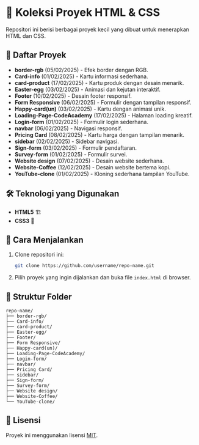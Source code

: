 # 📌 Koleksi Proyek HTML & CSS
Repositori ini berisi berbagai proyek kecil yang dibuat untuk menerapkan HTML dan CSS.

## 🌟 Daftar Proyek
- **border-rgb** (05/02/2025) - Efek border dengan RGB.
- **Card-info** (01/02/2025) - Kartu informasi sederhana.
- **card-product** (17/02/2025) - Kartu produk dengan desain menarik.
- **Easter-egg** (03/02/2025) - Animasi dan kejutan interaktif.
- **Footer** (10/02/2025) - Desain footer responsif.
- **Form Responsive** (06/02/2025) - Formulir dengan tampilan responsif.
- **Happy-card(un)** (03/02/2025) - Kartu dengan animasi unik.
- **Loading-Page-CodeAcademy** (17/02/2025) - Halaman loading kreatif.
- **Login-form** (01/02/2025) - Formulir login sederhana.
- **navbar** (06/02/2025) - Navigasi responsif.
- **Pricing Card** (08/02/2025) - Kartu harga dengan tampilan menarik.
- **sidebar** (02/02/2025) - Sidebar navigasi.
- **Sign-form** (03/02/2025) - Formulir pendaftaran.
- **Survey-form** (01/02/2025) - Formulir survei.
- **Website design** (07/02/2025) - Desain website sederhana.
- **Website-Coffee** (12/02/2025) - Desain website bertema kopi.
- **YouTube-clone** (01/02/2025) - Kloning sederhana tampilan YouTube.

## 🛠️ Teknologi yang Digunakan
- **HTML5** 🏗️
- **CSS3** 🎨

## 🚀 Cara Menjalankan
1. Clone repositori ini:
   ```bash
   git clone https://github.com/username/repo-name.git
   ```
2. Pilih proyek yang ingin dijalankan dan buka file `index.html` di browser.

## 📂 Struktur Folder
```
repo-name/
├── border-rgb/
├── Card-info/
├── card-product/
├── Easter-egg/
├── Footer/
├── Form Responsive/
├── Happy-card(un)/
├── Loading-Page-CodeAcademy/
├── Login-form/
├── navbar/
├── Pricing Card/
├── sidebar/
├── Sign-form/
├── Survey-form/
├── Website design/
├── Website-Coffee/
└── YouTube-clone/
```

## 📜 Lisensi
Proyek ini menggunakan lisensi [MIT](LICENSE).

